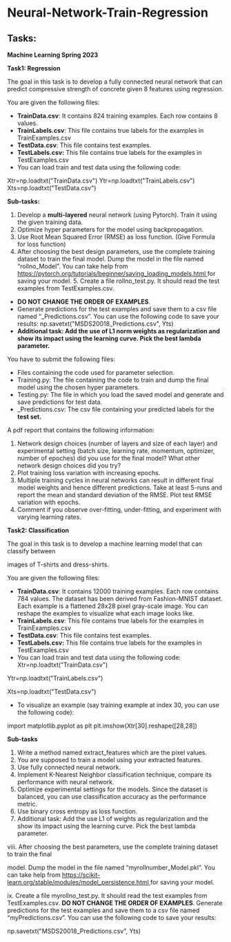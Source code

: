 # Neural-Network-Train-Regression
## Tasks:

**Machine Learning Spring 2023**

**Task1: Regression**

The goal in this task is to develop a fully connected neural network that can predict compressive strength of concrete given 8 features using regression.

You are given the following files:

- **TrainData.csv**: It contains 824 training examples. Each row contains 8 values.
- **TrainLabels.csv**: This file contains true labels for the examples in TrainExamples.csv
- **TestData.csv**: This file contains test examples.
- **TestLabels.csv:** This file contains true labels for the examples in TestExamples.csv
- You can load train and test data using the following code:

Xtr=np.loadtxt("TrainData.csv") Ytr=np.loadtxt("TrainLabels.csv") Xts=np.loadtxt("TestData.csv")

**Sub-tasks:**

1. Develop a **multi-layered** neural network (using Pytorch). Train it using the given training data.
2. Optimize hyper parameters for the model using backpropagation.
2. Use Root Mean Squared Error (RMSE) as loss function. (Give Formula for loss function)
2. After choosing the best design parameters, use the complete training dataset to train the final model. Dump the model in the file named “rollno\_Model”. You can take help from [https://pytorch.org/tutorials/beginner/saving_loading_models.html ](https://pytorch.org/tutorials/beginner/saving_loading_models.html)for saving your model.
   5. Create a file rollno\_test.py. It should read the test examples from TestExamples.csv.
- **DO NOT CHANGE THE ORDER OF EXAMPLES**.
- Generate predictions for the test examples and save them to a csv file named “<your roll no.>\_Predictions.csv”. You can use the following code to save your results: np.savetxt("MSDS20018\_Predictions.csv", Yts)
- **Additional task: Add the use of L1 norm weights as regularization and show its impact using the learning curve. Pick the best lambda parameter.**

You have to submit the following files:

- Files containing the code used for parameter selection.
- Training.py: The file containing the code to train and dump the final model using the chosen hyper parameters.
- Testing.py: The file in which you load the saved model and generate and save predictions for test data.
- <your roll no.>\_Predictions.csv: The csv file containing your predicted labels for the **test set.**

A pdf report that contains the following information:

1. Network design choices (number of layers and size of each layer) and experimental setting (batch size, learning rate, momentum, optimizer, number of epoches) did you use for the final model? What other network design choices did you try?
1. Plot training loss variation with increasing epochs.
1. Multiple training cycles in neural networks can result in different final model weights and hence different predictions. Take at least 5-runs and report the mean and standard deviation of the RMSE. Plot test RMSE variation with epochs.
1. Comment if you observe over-fitting, under-fitting, and experiment with varying learning rates.

**Task2: Classification**

The goal in this task is to develop a machine learning model that can classify between

images of T-shirts and dress-shirts.

You are given the following files:

- **TrainData.csv**: It contains 12000 training examples. Each row contains 784 values. The dataset has been derived from Fashion-MNIST dataset. Each example is a flattened 28x28 pixel gray-scale image. You can reshape the examples to visualize what each image looks like.
- **TrainLabels.csv**: This file contains true labels for the examples in TrainExamples.csv
- **TestData.csv**: This file contains test examples.
- **TestLabels.csv:** This file contains true labels for the examples in TestExamples.csv
- You can load train and test data using the following code: Xtr=np.loadtxt("TrainData.csv")

Ytr=np.loadtxt("TrainLabels.csv")

Xts=np.loadtxt("TestData.csv")

- To visualize an example (say training example at index 30, you can use the following code):

import matplotlib.pyplot as plt plt.imshow(Xtr[30].reshape([28,28])

**Sub-tasks**

1. Write a method named extract\_features which are the pixel values.
1. You are supposed to train a model using your extracted features.
1. Use fully connected neural network.
1. Implement K-Nearest Neighbor classification technique, compare its performance with neural network.
1. Optimize experimental settings for the models. Since the dataset is balanced, you can use classification accuracy as the performance metric.
1. Use binary cross entropy as loss function.
1. Additional task: Add the use L1 of weights as regularization and the show its impact using the learning curve. Pick the best lambda parameter.

viii. After choosing the best parameters, use the complete training dataset to train the final

model. Dump the model in the file named “myrollnumber\_Model.pkl”. You can take help from [https://scikit-learn.org/stable/modules/model_persistence.html ](https://scikit-learn.org/stable/modules/model_persistence.html)for saving your model.

ix. Create a file myrollno\_test.py. It should read the test examples from TestExamples.csv. **DO NOT CHANGE THE ORDER OF EXAMPLES**. Generate predictions for the test examples and save them to a csv file named “myPredictions.csv”. You can use the following code to save your results:

np.savetxt("MSDS20018\_Predictions.csv", Yts)



